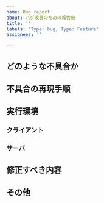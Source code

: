 ```yaml
---
name: Bug report
about: バグ改善のための報告用
title: ''
labels: 'Type: bug, Type: Feature'
assignees: ''

---
```


## どのような不具合か

<!-- 
- タイトルでバグの概要，ここに詳細な不具合の内容を記載してください
-->

## 不具合の再現手順

<!-- 
- 不具合が起こる手順をできる限り詳しく記載してください
-->

## 実行環境

### クライアント

<!-- 
- OSや，ブラウザのバージョンなどを記載してください
 -->

### サーバ

<!-- 
- OSや，XAMPPのバージョンなどを記載してください
-->

## 修正すべき内容

<!-- 
- どうなるのが正しい動作かを記載してください
- 可能であれば，修正の仕方を記載してください
-->

## その他

<!-- 
- 伝えておくべき事・補足資料などがあれば自由に記載して下さい
 -->
